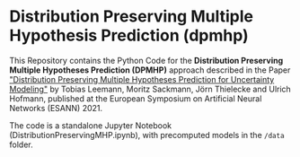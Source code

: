 # Distribution Preserving Multiple Hypothesis Prediction (dpmhp)
This Repository contains the Python Code for the **Distribution Preserving Multiple Hypotheses Prediction (DPMHP)** approach described in the Paper ["Distribution Preserving Multiple Hypotheses Prediction for Uncertainty Modeling"](https://arxiv.org/pdf/2110.02858) by Tobias Leemann, Moritz Sackmann, Jörn Thielecke and Ulrich Hofmann, published at the European Symposium on Artificial Neural Networks (ESANN) 2021.

The code is a standalone Jupyter Notebook (DistributionPreservingMHP.ipynb), with precomputed models in the ``/data`` folder.
